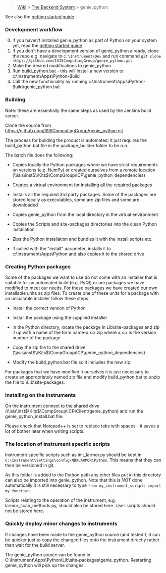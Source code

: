 > [Wiki](Home) > [The Backend System](The-Backend-System) > genie_python

See also the [getting started guide](First-time-installing-and-building-(Windows))

### Development workflow

0. If you haven't installed genie_python as part of Python on your system yet, read the [getting started guide](First-time-installing-and-building-(Windows))
1. If you don't have a development version of genie_python already, clone the repo e.g. navigate to `C:\Instrument\Dev` and run command `git clone https://github.com/ISISComputingGroup/genie_python.git`
2. Make the desired modifications to genie_python
3. Run   build_python.bat - this will install a new version to c:\Instrument\Apps\Python-Build
4. Call the new functionality by running c:\Instrument\Apps\Python-Build\genie_python.bat

### Building

Note: these are essentially the same steps as used by the Jenkins build server.

Clone the source from https://github.com/ISISComputingGroup/genie_python.git

The process for building the product is automated; it just requires the build_python.bat file in the package_builder folder to be run.

The batch file does the following:

* Copies locally the Python packages where we have strict requirements on versions (e.g. NumPy) or created ourselves from a remote location (\\\\isis\\inst$\\Kits$\\CompGroup\\ICP\\genie_python_dependencies)

* Creates a virtual environment for installing all the required packages

* Installs all the required 3rd party packages. Some of the packages are stored locally as executables, some are zip files and some are downloaded

* Copies genie_python from the local directory in the virtual environment

* Copies the Scripts and site-packages directories into the clean Python installation

* Zips the Python installation and bundles it with the install scripts etc. 

* if called with the "install" parameter, installs it to c:\Instrument\Apps\Python and also copies it to the shared drive

### Creating Python packages

Some of the packages we want to use do not come with an installer that is suitable for an automated build (e.g. PyQt) or are packages we have modified to meet our needs.
For these packages we have created our own installable units as zip files. To create one of these units for a package with an unsuitable installer follow these steps:

* Install the correct version of Python

* Install the package using the supplied installer

* In the Python directory, locate the package in Lib\\site-packages and zip it up with a name of the form name-x.x.x.zip where x.x.x is the version number of the package

* Copy the zip file to the shared drive (\\\\isis\\inst$\\Kits$\\CompGroup\\ICP\\genie_python_dependencies)

* Modify the build_python.bat file so it includes the new zip

For packages that we have modified it ourselves it is just necessary to create an appropriately named zip file and modify build_python.bat to unzip the file to \\Lib\\site-packages.

### Installing on the instruments

On the instrument connect to the shared drive (\\\\isis\inst$\Kits$\CompGroup\ICP\Client\genie_python) and run the genie_python_install.bat file.

Please check that Notepad++ is set to replace tabs with spaces - it saves a lot of bother later when writing scripts.

### The location of instrument specific scripts

Instrument specific scripts such as init_larmor.py should be kept in `C:\Instrument\Settings\config\NDXLARMOR\Python`. This means that they can then be versioned in git.

As this folder is added to the Python path any other files put in this directory can also be imported into genie_python. Note that this is *NOT* done automatically it is still necessary to type `from my_instrument_scripts import my_function`. 

Scripts relating to the operation of the instrument, e.g. larmor_scan_methods.py, should also be stored here. User scripts should not be stored here.

### Quickly deploy minor changes to instruments

If changes have been made to the genie_python source (and tested!), it can be quicker just to copy the changed files onto the instrument directly rather than wait for the build server.

The genie_python source can be found in C:\Instrument\Apps\Python\Lib\site-packages\genie_python.
Restarting genie_python will pick up the changes.
